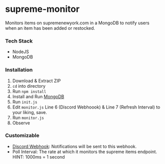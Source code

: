# supreme-monitor

Monitors items on supremenewyork.com in a MongoDB to notify users when an item has been added or restocked.

### Tech Stack
- NodeJS  
- MongoDB  

### Installation
1. Download & Extract ZIP
2. `cd` into directory
3. Run `npm install`
4. Install and Run [MongoDB](https://docs.mongodb.com/manual/installation/) 
5. Run `init.js`
6. Edit `monitor.js` Line 6 (Discord Webhoook) & Line 7 (Refresh Interval) to your liking, save.
7. Run `monitor.js` 
8. Observe

### Customizable
- [Discord Webhook](https://support.discord.com/hc/en-us/articles/228383668-Intro-to-Webhooks?page=1): Notifications will be sent to this webhook.
- Poll Interval: The rate at which it monitors the supreme items endpoint. HINT: 1000ms = 1 second
